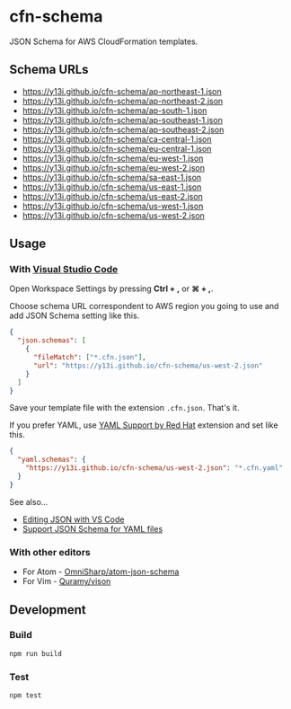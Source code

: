# cfn-schema

JSON Schema for AWS CloudFormation templates.

## Schema URLs

- https://y13i.github.io/cfn-schema/ap-northeast-1.json
- https://y13i.github.io/cfn-schema/ap-northeast-2.json
- https://y13i.github.io/cfn-schema/ap-south-1.json
- https://y13i.github.io/cfn-schema/ap-southeast-1.json
- https://y13i.github.io/cfn-schema/ap-southeast-2.json
- https://y13i.github.io/cfn-schema/ca-central-1.json
- https://y13i.github.io/cfn-schema/eu-central-1.json
- https://y13i.github.io/cfn-schema/eu-west-1.json
- https://y13i.github.io/cfn-schema/eu-west-2.json
- https://y13i.github.io/cfn-schema/sa-east-1.json
- https://y13i.github.io/cfn-schema/us-east-1.json
- https://y13i.github.io/cfn-schema/us-east-2.json
- https://y13i.github.io/cfn-schema/us-west-1.json
- https://y13i.github.io/cfn-schema/us-west-2.json

## Usage

### With [Visual Studio Code](https://code.visualstudio.com/)

Open Workspace Settings by pressing **Ctrl + ,** or **⌘ + ,**.

Choose schema URL correspondent to AWS region you going to use and add JSON Schema setting like this.

```json
{
  "json.schemas": [
    {
      "fileMatch": ["*.cfn.json"],
      "url": "https://y13i.github.io/cfn-schema/us-west-2.json"
    }
  ]
}
```

Save your template file with the extension `.cfn.json`. That's it.

If you prefer YAML, use [YAML Support by Red Hat](https://marketplace.visualstudio.com/items?itemName=redhat.vscode-yaml) extension and set like this.

```json
{
  "yaml.schemas": {
    "https://y13i.github.io/cfn-schema/us-west-2.json": "*.cfn.yaml"
  }
}
```

See also...

- [Editing JSON with VS Code](https://code.visualstudio.com/docs/languages/json)
- [Support JSON Schema for YAML files](https://github.com/Microsoft/vscode/issues/1176)

### With other editors

- For Atom - [OmniSharp/atom-json-schema](https://github.com/OmniSharp/atom-json-schema)
- For Vim - [Quramy/vison](https://github.com/Quramy/vison)

## Development

### Build

```sh
npm run build
```

### Test

```sh
npm test
```
